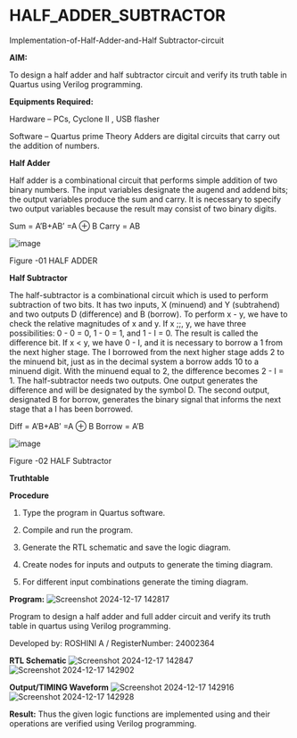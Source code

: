 # HALF_ADDER_SUBTRACTOR

Implementation-of-Half-Adder-and-Half Subtractor-circuit

**AIM:**

To design a half adder and half subtractor circuit and verify its truth table in Quartus using Verilog programming.

**Equipments Required:**

Hardware – PCs, Cyclone II , USB flasher 

Software – Quartus prime Theory Adders are digital circuits that carry out the addition of numbers.

**Half Adder**

Half adder is a combinational circuit that performs simple addition of two binary numbers. The input variables designate the augend and addend bits; the output variables produce the sum and carry. It is necessary to specify two output variables because the result may consist of two binary digits.

Sum = A’B+AB’ =A ⊕ B Carry = AB

![image](https://github.com/naavaneetha/HALF_ADDER_SUBTRACTOR/assets/154305477/bd4a0b2c-cdbc-4184-ab08-81578f121e1f)

Figure -01 HALF ADDER

**Half Subtractor**

The half-subtractor is a combinational circuit which is used to perform subtraction of two bits. It has two inputs, X (minuend) and Y (subtrahend) and two outputs D (difference) and B (borrow). To perform x - y, we have to check the relative magnitudes of x and y. If x ;;, y, we have three possibilities: 0 - 0 = 0, 1 - 0 = 1, and 1 - I = 0. The result is called the difference bit. If x < y, we have 0 - I, and it is necessary to borrow a 1 from the next higher stage. The I borrowed from the next higher stage adds 2 to the minuend bit, just as in the decimal system a borrow adds 10 to a minuend digit. With the minuend equal to 2, the difference becomes 2 - I = 1. The half-subtractor needs two outputs. One output generates the difference and will be designated by the symbol D. The second output, designated B for borrow, generates the binary signal that informs the next stage that a I has been borrowed. 

Diff = A’B+AB’ =A ⊕ B
Borrow = A’B

 ![image](https://github.com/naavaneetha/HALF_ADDER_SUBTRACTOR/assets/154305477/d76b099c-513f-4e7c-843a-e2fd028a531a)

Figure -02 HALF Subtractor

**Truthtable**

**Procedure**

1.	Type the program in Quartus software.

2.	Compile and run the program.

3.	Generate the RTL schematic and save the logic diagram.

4.	Create nodes for inputs and outputs to generate the timing diagram.

5.	For different input combinations generate the timing diagram.


**Program:**
![Screenshot 2024-12-17 142817](https://github.com/user-attachments/assets/b0afd1d0-22d1-4b36-827b-c670b065466c)

Program to design a half adder and full adder circuit and verify its truth table in quartus using Verilog programming.

Developed by: ROSHINI A /  RegisterNumber: 24002364

**RTL Schematic**
![Screenshot 2024-12-17 142847](https://github.com/user-attachments/assets/aeccaddf-33dc-451e-8a79-6d40c9dc35cb)
![Screenshot 2024-12-17 142902](https://github.com/user-attachments/assets/26c1d97c-07c8-4bdb-adab-3f482a1f99b7)


**Output/TIMING Waveform**
![Screenshot 2024-12-17 142916](https://github.com/user-attachments/assets/08678c4c-afbf-4c77-a37b-55deb7a77dfd)
![Screenshot 2024-12-17 142928](https://github.com/user-attachments/assets/f73dd3e7-7baa-4db4-baa7-9fa8f744c903)


**Result:**
Thus the given logic functions are implemented using and their operations are verified using Verilog programming.


